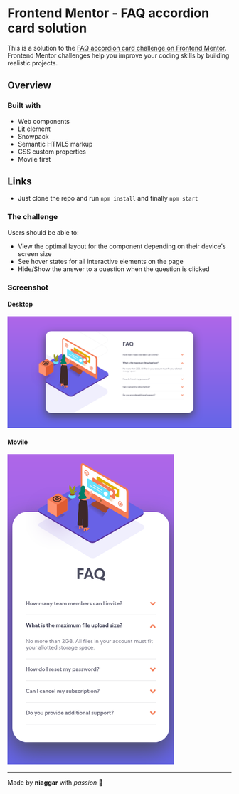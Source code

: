 # Frontend Mentor - FAQ accordion card solution

This is a solution to the [FAQ accordion card challenge on Frontend Mentor](https://www.frontendmentor.io/challenges/faq-accordion-card-XlyjD0Oam). Frontend Mentor challenges help you improve your coding skills by building realistic projects. 

## Overview

### Built with

- Web components
- Lit element
- Snowpack
- Semantic HTML5 markup
- CSS custom properties
- Movile first

## Links

- Just clone the repo and run `npm install` and finally `npm start`

### The challenge

Users should be able to:

- View the optimal layout for the component depending on their device's screen size
- See hover states for all interactive elements on the page
- Hide/Show the answer to a question when the question is clicked

### Screenshot

#### Desktop

![](./public/images/Screenshot-desktop.png)

#### Movile
![](./public/images/Screenshot-mobile.png)

-----

Made by **niaggar** with *passion* 💙
